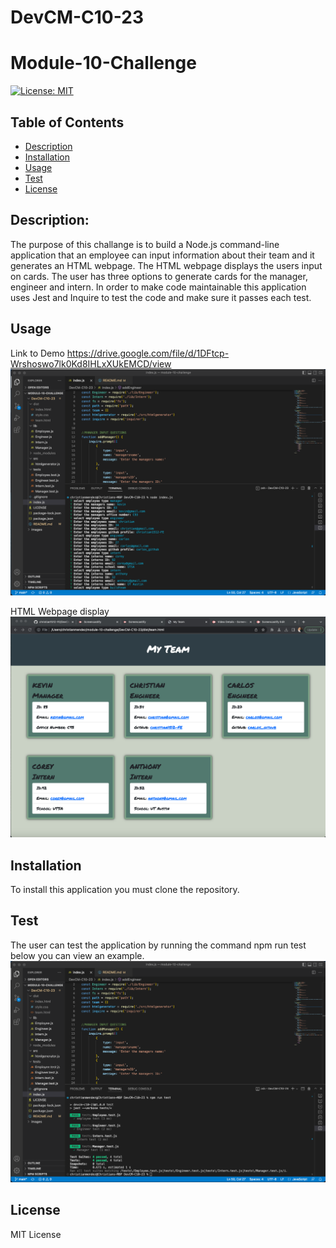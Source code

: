 # DevCM-C10-23

# Module-10-Challenge
[![License: MIT](https://img.shields.io/badge/License-MIT-yellow.svg)](https://opensource.org/licenses/MIT)

  ## Table of Contents
  - [Description](#description)
  - [Installation](#installation)
  - [Usage](#usage)
  - [Test](#test) 
  - [License](#license)
  
  ## Description:
  The purpose of this challange is to build a Node.js command-line application that an employee can input information about their team and it generates an HTML webpage. The HTML webpage displays the users input on cards. The user has three options to generate cards for the manager, engineer and intern. In order to make code maintainable this application uses Jest and Inquire to test the code and make sure it passes each test. 

  ## Usage
  Link to Demo
  https://drive.google.com/file/d/1DFtcp-Wrshoswo7lk0Kd8IHLxXUkEMCD/view
![commandline](./Images/buildteamcommandline.jpg)

 HTML Webpage display
  ![htmlview](./Images/htmldisplay.jpg)


  ## Installation
  To install this application you must clone the repository.

  ## Test
  The user can test the application by running the command npm run test below you can view an example.
  ![Test](./Images/test.jpg)

  ## License
  MIT License


